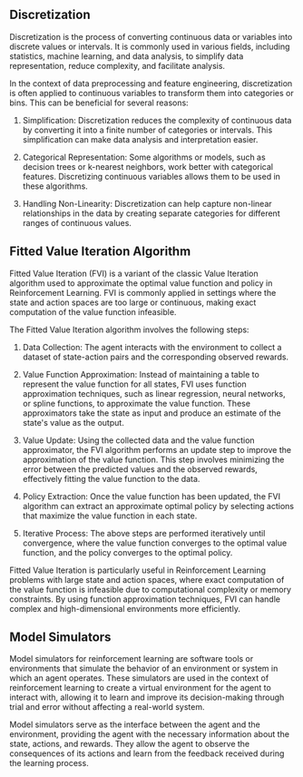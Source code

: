 
## Discretization 

Discretization is the process of converting continuous data or variables into discrete values or intervals. It is commonly used in various fields, including statistics, machine learning, and data analysis, to simplify data representation, reduce complexity, and facilitate analysis.

In the context of data preprocessing and feature engineering, discretization is often applied to continuous variables to transform them into categories or bins. This can be beneficial for several reasons:

1. Simplification: Discretization reduces the complexity of continuous data by converting it into a finite number of categories or intervals. This simplification can make data analysis and interpretation easier.
   
2. Categorical Representation: Some algorithms or models, such as decision trees or k-nearest neighbors, work better with categorical features. Discretizing continuous variables allows them to be used in these algorithms.

3. Handling Non-Linearity: Discretization can help capture non-linear relationships in the data by creating separate categories for different ranges of continuous values.

## Fitted Value Iteration Algorithm

Fitted Value Iteration (FVI) is a variant of the classic Value Iteration algorithm used to approximate the optimal value function and policy in Reinforcement Learning. FVI is commonly applied in settings where the state and action spaces are too large or continuous, making exact computation of the value function infeasible.

The Fitted Value Iteration algorithm involves the following steps:

1. Data Collection: The agent interacts with the environment to collect a dataset of state-action pairs and the corresponding observed rewards.

2. Value Function Approximation: Instead of maintaining a table to represent the value function for all states, FVI uses function approximation techniques, such as linear regression, neural networks, or spline functions, to approximate the value function. These approximators take the state as input and produce an estimate of the state's value as the output.

3. Value Update: Using the collected data and the value function approximator, the FVI algorithm performs an update step to improve the approximation of the value function. This step involves minimizing the error between the predicted values and the observed rewards, effectively fitting the value function to the data.

4. Policy Extraction: Once the value function has been updated, the FVI algorithm can extract an approximate optimal policy by selecting actions that maximize the value function in each state.

5. Iterative Process: The above steps are performed iteratively until convergence, where the value function converges to the optimal value function, and the policy converges to the optimal policy.

Fitted Value Iteration is particularly useful in Reinforcement Learning problems with large state and action spaces, where exact computation of the value function is infeasible due to computational complexity or memory constraints. By using function approximation techniques, FVI can handle complex and high-dimensional environments more efficiently.

## Model Simulators

Model simulators for reinforcement learning are software tools or environments that simulate the behavior of an environment or system in which an agent operates. These simulators are used in the context of reinforcement learning to create a virtual environment for the agent to interact with, allowing it to learn and improve its decision-making through trial and error without affecting a real-world system.

Model simulators serve as the interface between the agent and the environment, providing the agent with the necessary information about the state, actions, and rewards. They allow the agent to observe the consequences of its actions and learn from the feedback received during the learning process.